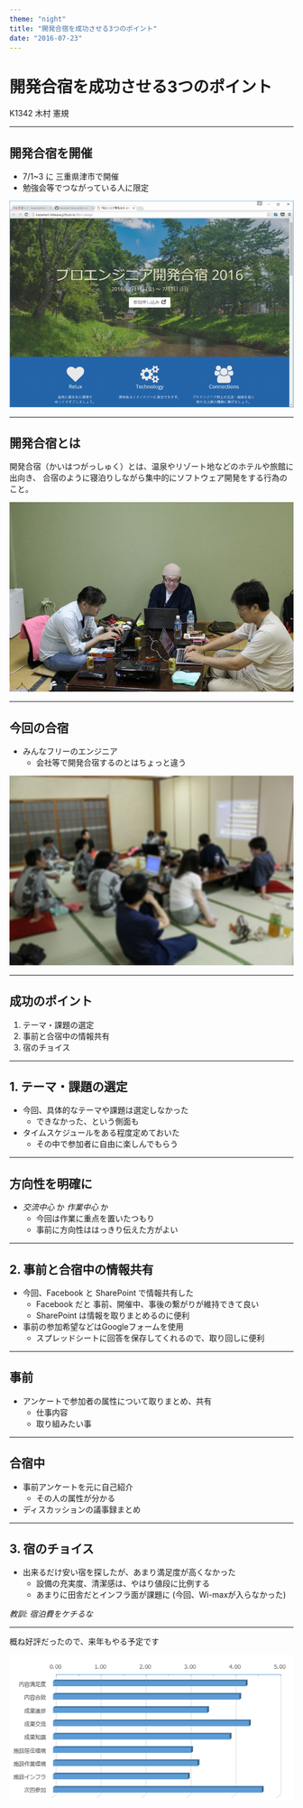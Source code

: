 ```yaml
---
theme: "night"
title: "開発合宿を成功させる3つのポイント"
date: "2016-07-23" 
---
```

# 開発合宿を成功させる3つのポイント

K1342 木村 憲規

---

## 開発合宿を開催

* 7/1~3 に 三重県津市で開催
* 勉強会等でつながっている人に限定

![サイトトップ](./images/dev-camp0.png)

---

## 開発合宿とは

開発合宿（かいはつがっしゅく）とは、温泉やリゾート地などのホテルや旅館に出向き、 合宿のように寝泊りしながら集中的にソフトウェア開発をする行為のこと。

![合宿風景1](./images/dev-camp1.jpg)

---

## 今回の合宿

* みんなフリーのエンジニア
  - 会社等で開発合宿するのとはちょっと違う

![合宿風景2](./images/dev-camp2.jpg)

---

## 成功のポイント

1. テーマ・課題の選定
2. 事前と合宿中の情報共有
3. 宿のチョイス

---

## 1. テーマ・課題の選定

* 今回、具体的なテーマや課題は選定しなかった
  - できなかった、という側面も
* タイムスケジュールをある程度定めておいた
  - その中で参加者に自由に楽しんでもらう

---

## 方向性を明確に

* *交流中心* か *作業中心* か
  - 今回は作業に重点を置いたつもり
  - 事前に方向性ははっきり伝えた方がよい

---

## 2. 事前と合宿中の情報共有

* 今回、Facebook と SharePoint で情報共有した
  - Facebook だと 事前、開催中、事後の繋がりが維持できて良い
  - SharePoint は情報を取りまとめるのに便利
* 事前の参加希望などはGoogleフォームを使用
  - スプレッドシートに回答を保存してくれるので、取り回しに便利

---

## 事前

* アンケートで参加者の属性について取りまとめ、共有
  - 仕事内容
  - 取り組みたい事

---

## 合宿中

* 事前アンケートを元に自己紹介
  - その人の属性が分かる
* ディスカッションの議事録まとめ

---

## 3. 宿のチョイス

* 出来るだけ安い宿を探したが、あまり満足度が高くなかった
  - 設備の充実度、清潔感は、やはり値段に比例する
  - あまりに田舎だとインフラ面が課題に (今回、Wi-maxが入らなかった)

*教訓: 宿泊費をケチるな*

---

概ね好評だったので、来年もやる予定です

![満足度](./images/dev-camp-graph.png)

